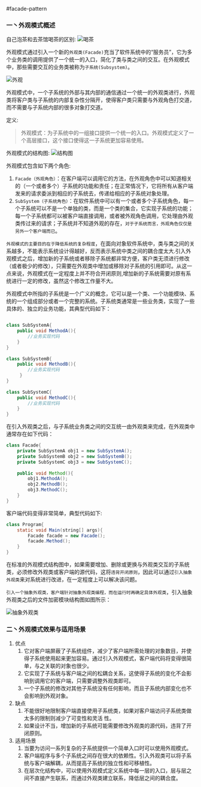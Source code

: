 #facade-pattern

### 一丶外观模式概述
自己泡茶和去茶馆喝茶的区别:
![喝茶](../../../../../../../images/facade-1.jpg)

外观模式通过引入一个新的`外观类(Facade)`充当了软件系统中的“服务员”，它为多个业务类的调用提供了一个统一的入口，简化了类与类之间的交互。在外观模式中，那些需要交互的业务类被称为`子系统(Subsystem)`。

![外观](../../../../../../../images/facade-2.jpg)

外观模式中，一个子系统的外部与其内部的通信通过一个统一的外观类进行，外观类将客户类与子系统的内部复杂性分隔开，使得客户类只需要与外观角色打交道，而不需要与子系统内部的很多对象打交道。

定义:
> 外观模式：为子系统中的一组接口提供一个统一的入口。外观模式定义了一个高层接口，这个接口使得这一子系统更加容易使用。

外观模式的结构图:
![结构图](../../../../../../../images/facade-3.jpg)

外观模式包含如下两个角色:
1. `Facade（外观角色）`：在客户端可以调用它的方法，在外观角色中可以知道相关的（一个或者多个）子系统的功能和责任；在正常情况下，它将所有从客户端发来的请求委派到相应的子系统去，传递给相应的子系统对象处理。
2. `SubSystem（子系统角色）`：在软件系统中可以有一个或者多个子系统角色，每一个子系统可以不是一个单独的类，而是一个类的集合，它实现子系统的功能；每一个子系统都可以被客户端直接调用，或者被外观角色调用，它处理由外观类传过来的请求；子系统并不知道外观的存在，`对于子系统而言，外观角色仅仅是另外一个客户端而已`。

`外观模式的主要目的在于降低系统的复杂程度`，在面向对象软件系统中，类与类之间的关系越多，不能表示系统设计得越好，反而表示系统中类之间的耦合度太大.引入外观模式之后，增加新的子系统或者移除子系统都非常方便，客户类无须进行修改（或者极少的修改），只需要在外观类中增加或移除对子系统的引用即可。从这一点来说，外观模式在一定程度上并不符合开闭原则,增加新的子系统需要对原有系统进行一定的修改，虽然这个修改工作量不大。

外观模式中所指的子系统是一个广义的概念，它可以是一个类、一个功能模块、系统的一个组成部分或者一个完整的系统。子系统类通常是一些业务类，实现了一些具体的、独立的业务功能，其典型代码如下：
```java

class SubSystemA{
    public void MethodA(){
        //业务实现代码
    }
}
 
class SubSystemB{
    public void MethodB(){
        //业务实现代码
     }
}
 
class SubSystemC{
    public void MethodC(){
        //业务实现代码
    }
}
```

在引入外观类之后，与子系统业务类之间的交互统一由外观类来完成，在外观类中通常存在如下代码：
```java
class Facade{
    private SubSystemA obj1 = new SubSystemA();
    private SubSystemB obj2 = new SubSystemB();
    private SubSystemC obj3 = new SubSystemC();
 
    public void Method(){
        obj1.MethodA();
        obj2.MethodB();
        obj3.MethodC();
    }
}
```
客户端代码变得非常简单，典型代码如下:
```java
class Program{
    static void Main(string[] args){
        Facade facade = new Facade();
        facade.Method();
    }
}
```

在标准的外观模式结构图中，如果需要增加、删除或更换与外观类交互的子系统类，必须修改外观类或客户端的源代码，这将`违背开闭原则`，因此可以通过`引入抽象外观类`来对系统进行改进，在一定程度上可以解决该问题。

`引入一个抽象外观类，客户端针对抽象外观类编程，而在运行时再确定具体外观类`，引入抽象外观类之后的文件加密模块结构图如图所示：

![抽象外观类](../../../../../../../images/facade-4.jpg)

### 二丶外观模式效果与适用场景
1. 优点
    1. 它对客户端屏蔽了子系统组件，减少了客户端所需处理的对象数目，并使得子系统使用起来更加容易。通过引入外观模式，客户端代码将变得很简单，与之关联的对象也很少。
    2. 它实现了子系统与客户端之间的松耦合关系，这使得子系统的变化不会影响到调用它的客户端，只需要调整外观类即可。
    3. 一个子系统的修改对其他子系统没有任何影响，而且子系统内部变化也不会影响到外观对象。
2. 缺点
    1. 不能很好地限制客户端直接使用子系统类，如果对客户端访问子系统类做太多的限制则减少了可变性和灵活 性。
    2. 如果设计不当，增加新的子系统可能需要修改外观类的源代码，违背了开闭原则。
3. 适用场景
    1. 当要为访问一系列复杂的子系统提供一个简单入口时可以使用外观模式。
    2. 客户端程序与多个子系统之间存在很大的依赖性。引入外观类可以将子系统与客户端解耦，从而提高子系统的独立性和可移植性。
    3. 在层次化结构中，可以使用外观模式定义系统中每一层的入口，层与层之间不直接产生联系，而通过外观类建立联系，降低层之间的耦合度。
